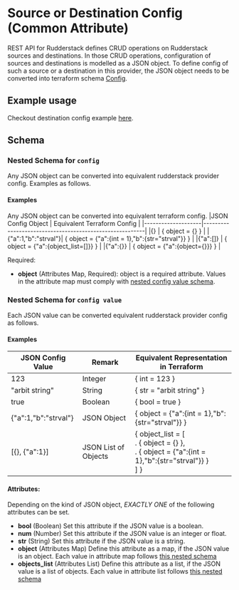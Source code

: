 # Source or Destination Config (Common Attribute)
REST API for Rudderstack defines CRUD operations on Rudderstack sources and destinations. In those CRUD operations, configuration of sources and destinations is modelled as a JSON object. To define config of such a source or a destination in this provider, the JSON object needs to be converted into terraform schema [Config](#nestedatt-config).

## Example usage
Checkout destination config example [here](destination.md#example). 

## Schema

<a id="nestedatt--config"></a>
### Nested Schema for `config`
Any JSON object can be converted into equivalent rudderstack provider config. Examples as follows.

#### Examples
Any JSON object can be converted into equivalent terraform config.
|JSON Config Object  | Equivalent Terraform Config                             |
|--------------------|---------------------------------------------------------|
|{}                  | { object = {} }                                         |
|{"a":1,"b":"strval"}| { object = {"a":{int = 1},"b":{str="strval"}} }         |
|{"a":[]}            | { object = {"a":{object_list=[]}} }                     |
|{"a":{}}            | { object = {"a":{object={}}} }                     |

Required:

- **object** (Attributes Map, Required): object is a required attribute. Values in the attribute map must comply with [nested config value schema](#nestedatt--config--value).

<a id="nestedatt--config--str"></a>
### Nested Schema for `config value`
Each JSON value can be converted equivalent rudderstack provider config as follows.

#### Examples
|JSON Config Value   | Remark                   | Equivalent Representation in Terraform                  |
|--------------------|--------------------------|---------------------------------------------------------|
|123                 | Integer                  | { int = 123 }                                           |
|"arbit string"      | String                   | { str = "arbit string" }                                |
|true                | Boolean                  | { bool = true }                                         |
|{"a":1,"b":"strval"}| JSON Object              | { object = {"a":{int = 1},"b":{str="strval"}} }         |
|[{}, {"a":1}]       | JSON List of Objects     | { object_list = [<BR/>.  { object = {} },<BR/>.  { object = {"a":{int = 1},"b":{str="strval"}} }<BR/>] }|

#### Attributes:

Depending on the kind of JSON object, *EXACTLY ONE* of the following attributes can be set.

- **bool** (Boolean) Set this attribute if the JSON value is a boolean.
- **num** (Number) Set this attribute if the JSON value is an integer or float.
- **str** (String) Set this attribute if the JSON value is a string.
- **object** (Attributes Map) Define this attribute as a map, if the JSON value is an object. Each value in attribute map follows [this nested schema](#nestedatt--config--object)
- **objects_list** (Attributes List) Define this attribute as a list, if the JSON value is a list of objects. Each value in attribute list follows [this nested schema](#nestedatt--config--objects)


